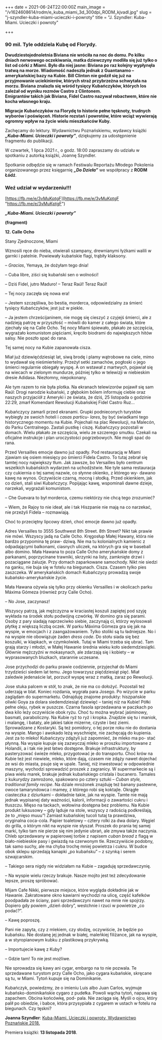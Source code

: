 +++
date = 2021-06-24T22:00:00Z
main_image = "/v1624608614/rodm/e_kuba_miami_3d_300dpi_RODM_kjvadl.jpg"
slug = "j-szyndler-kuba-miami-ucieczki-i-powroty"
title = "J. Szyndler: Kuba-Miami. Ucieczki i powroty"

+++
### **90 mil. Tyle oddziela Kubę od Florydy.**

**Dwudziestojednoletnia Biviana nie wróciła na noc do domu. Po kilku dniach nerwowego oczekiwania, matka dziewczyny modliła się już tylko o list od córki z Miami. Było dla niej jasne: Biviana po raz kolejny wypłynęła tratwą na morze. Wiadomość nadeszła jednak z Guantanamo – amerykańskiej bazy na Kubie. Bill Clinton nie godził się już na przyjmowanie uciekinierów, których straż przybrzeżna schwytała na morzu. Biviana znalazła się wśród tysięcy Kubańczyków, których los zależał od wyniku rozmów Castro z Clintonem.  
Emigrantów takich jak Biviana, Fidel Castro nazywał robactwem, które nie kocha własnego kraju.**

**Migracje Kubańczyków na Florydę to historie pełne tęsknoty, trudnych wyborów i poświęceń. Historie rozstań i powrotów, które wciąż wywierają ogromny wpływ na życie wielu mieszkańców Kuby.**

Zachęcamy do lektury. Wydawnictwu Poznańskiemu, wydawcy książki **_„Kuba-Miami. Ucieczki i powroty”_**, dziękujemy za udostępnienie fragmentu do publikacji.

W czwartek, 1 lipca 2021 r., o godz. 18:00 zapraszamy do udziału w spotkaniu z autorką książki, Joannę Szyndler.

Spotkanie odbędzie się w ramach Festiwalu Reportażu Młodego Pokolenia organizowanego przez księgarnię **_„Do Dzieła”_** we współpracy z **RODM Łódź**.

### **Weź udział w wydarzeniu!!!**

[https://fb.me/e/3vMuKptgF](https://fb.me/e/3vMuKptgF "https://fb.me/e/3vMuKptgF")

**_„Kuba-Miami. Ucieczki i powroty”_**

**(fragment)**

**12. Calle Ocho**

Stany Zjednoczone, Miami

Wznosili ręce do nieba, otwierali szampany, drewnianymi łyżkami walili w garnki i patelnie. Powiewały kubańskie flagi, trąbiły klaksony.

– _Gracias_, Yemaya, że dożyłam tego dnia!

– Cuba libre, ziści się kubański sen o wolności!

– Dziś Fidel, jutro Maduro! – Teraz Raúl! Teraz Raúl!

– Tej nocy zaczęła się nowa era!

– Jestem szczęśliwa, bo bestia, morderca, odpowiedzialny za śmierć tysięcy Kubańczyków, jest już w piekle.

– Ja jestem chrześcijaninem, nie mogę się cieszyć z czyjejś śmierci, ale z nadzieją patrzę w przyszłość – mówili do kamer z całego świata, które zjechały się na Calle Ocho. Tej nocy Miami śpiewało, płakało ze szczęścia, wygrażało komunistom pięściami, kręciło biodrami do największych hitów salsy. Nie poszło spać do rana.

Tej samej nocy na Kubie zapanowała cisza.

Miał już dziewięćdziesiąt lat, siwą brodę i plamy wątrobowe na ciele, mimo to wydawał się nieśmiertelny. Przeżył setki zamachów, pogłoski o jego śmierci regularnie obiegały wyspę. A on wstawał z martwych, pojawiał się na wiecach w zielonym mundurze, później tylko w telewizji w niebieskim dresie Adidasa. Niezłomny, niepokonany.

Ale tym razem to nie była plotka. Na ekranach telewizorów pojawił się sam Raúl: Drogi narodzie kubański, z głębokim bólem informuję ciebie oraz naszych przyjaciół z Ameryki i ze świata, że dziś, 25 listopada o godzinie 22:29, zmarł Komendant Rewolucji Kubańskiej Fidel Castro Ruz…

Kubańczycy zamarli przed ekranami. Grupki podnieconych turystów wybiegły ze swoich hoteli i _casas particu- lares_, by być świadkami tego historycznego momentu na Kubie. Pojechali na plac Rewolucji, na Malecón, do Parku Centralnego. Zastali pustkę i ciszę. Kubańczycy pozostali w domach. Wielu płakało ze szczęścia, wielu ze szczerego smutku. Czekali na oficjalne instrukcje i plan uroczystości pogrzebowych. Nie mogli spać do rana.

Przed Versailles emocje dawno już opadły. Pod restauracją w Miami zjawiam się osiem miesięcy po śmierci Fidela Castro. To tutaj zebrał się tamtej nocy największy tłum. Jak zawsze, bo Versailles było centrum wszelkich kubańskich wydarzeń na uchodźstwie. Nie tyle sama restauracja czy cukiernia o tej samej nazwie, co słynne okienko, z którego wy- dawano kawę na wynos. Oczywiście czarną, mocną i słodką. Przed okienkiem, jak co dzień, stali siwi Kubańczycy. Popijając kawę, wspominali dawne dzieje, narzekali, wygrażali komunistom.

– Che Guevara to był morderca, czemu niektórzy nie chcą tego zrozumieć?

– Wiem, że Rajoy to nie ideał, ale i tak Hiszpanie nie mają na co narzekać, nie przeżyli Fidela – rozmawiają.

Choć to przeciętny lipcowy dzień, choć emocje dawno już opadły.

Adres Versailles to 3555 Southwest 8th Street. 8th Street? Nikt tak prawie nie mówi. Wszyscy jadą na Calle Ocho. Kręgosłup Małej Hawany, która nie bardzo przypomina tę praw- dziwą. Nie ma tu kolonialnych kamienic z odpadającymi balkonami, ciasnych uliczek, na których gra się w baseball albo domino. Mała Hawana to poza Calle Ocho amerykańskie domy z parkanami, poprzycinane trawniki, skrzynki na listy, zamknięte drzwi i pozaciągane żaluzje. Przy domach zaparkowane samochody. Nikt nie siedzi na ganku, nie buja się w fotelu na biegunach. Cisza. Czasem tylko pies zaszczeka. W amerykańskich domach Kubańczycy prowadzą swoje kubańsko-amerykańskie życie.

Mała Hawana ożywia się tylko przy okienku Versailles i w okolicach parku Máxima Gómeza (również przy Calle Ocho).

– No Jose, zaczynasz!

Wszyscy patrzą, jak mężczyzna w kraciastej koszuli zapiętej pod szyję wykłada na środek stołu podwójną czwórkę. W domino gra się parami. Osoby z pary siadają naprzeciwko siebie, zaczynają ci, którzy wylosowali płytkę z większą liczbą oczek. W parku Máxima Gómeza gra się jak na wyspie, w emocjach i z zaangażowaniem. Tylko stoliki są tu ładniejsze. No i na wyspie nie obowiązuje żaden _dress code_. Do stołu siada się bez koszulki, w klapkach, w czymkolwiek. Tutaj w Miami trzeba się ubrać. Tam grają starzy i młodzi, w Małej Hawanie średnia wieku koło siedemdziesiątki. Głównie mężczyźni w mokasynach, ale zdarzają się i kobiety – w wyprasowanych bluzkach, starannie uczesane.

Jose przychodzi do parku prawie codziennie, przyjechał do Miami trzydzieści siedem lat temu. Jego towarzysz pięćdziesiąt pięć. Miał zaledwie jedenaście lat, porzucił wyspę wraz z matką, zaraz po Rewolucji.

Jose stuka palcem w stół, to znak, że nie ma co dołożyć. Pozostali też uderzają w blat. Koniec rozdania, wygrała para Josego. Po wizycie w parku zaglądam do supermarketu. Odnajduję znajome produkty: hiszpańskie oliwki Goya za dolara siedemdziesiąt dziewięć – taniej niż na Kubie! Półki pełne oleju, rybek w puszcze. Czarna fasola sprzedawana w paczkach po dwa kilo leży oczywiście obok ryżu. Choć tu można wybrać jaśminowy, basmati, paraboliczny. Na Kubie ryż to ryż i kropka. Znajdzie się tu i maniok, i malangę, i bataty, ale jakieś takie mizerne, czyste i bez ziemi. Sprowadzane z Kostaryki. Są też pomidory, o tej porze roku nie do dostania na wyspie. Mango i awokado leżą wyschnięte, nie zachęcają do kupienia. Jest za to mleko! Kubańczycy zdążyli już zapomnieć, że mleko ma po- stać płynną. Na wyspie kupuje się zazwyczaj mleko w proszku importowane z Holandii, a i tak nie jest łatwo dostępne. Brakuje infrastruktury, by pasteryzować świeże mleko, przygotować je do transportu. Choć krów na Kubie też jest niewiele, mleko, które dają, czasem nie zdąży nawet dojechać ze wsi do miasta, psuje się w upale. Taniej, niż inwestować w odpowiednie maszyny, wychodzi sprowadzić proszek z zagranicy. W supermarkecie są i piwa wielu marek, brakuje jednak kubańskiego cristala i bucanero. Tamales z kukurydzy zamrożono, spakowano po cztery sztuki – _Cuban style, traditional family recipe_. Na dziale mrożonek znajduję też banany pastewne, owoce tamaryndowca i mamey, z którego robi się koktajle. Okrągłe ciasteczka z dziurkami – dokładnie takie, jak na wyspie. Tamte nie mają jednak wypisanej daty ważności, kalorii, informacji o zawartości cukru i tłuszczu. Mięso na tackach, wołowina dostępna bez problemu. Na Kubie produkt luksusowy – gdy ląduje na stole, wszyscy z radością podkreślają, że to „mięso muuu”! Zamiast kubańskiej tucoli tutaj ta prawdziwa, oryginalna coca-cola. Papier toaletowy – cztery rolki za dwa dolary. Węgiel do grilla, o którym nikt na wyspie nie słyszał. Proszek do prania tej samej marki, tylko tam nie pierze się nim jedynie ubrań, ale zmywa także naczynia. Chleb sprzedawany w papierowej torbie z napisem _cuban bread_ z flagą w biało-niebieskie pasy i gwiazdą na czerwonym tle. Rzeczywiście podobny, tak samo suchy, ale ma chyba trochę mniej powietrza i cukru. W budce obok sklepu sprzedają kanapki „po kubańsku” – z szynką i serem szwajcarskim.

– Takiego sera nigdy nie widziałam na Kubie – zagaduję sprzedawczynię.

– Na wyspie wielu rzeczy brakuje. Nasze mojito jest też zdecydowanie lepsze, proszę spróbować.

Mijam Cafe Nikki, pierwsze miejsce, które wygląda dokładnie jak w Hawanie. Zakratowane okno kawiarni wychodzi na ulicę, część kafelków poodpadała ze ściany, pani sprzedawczyni nawet na mnie nie spojrzy. Dopiero gdy powiem „dzień dobry”, westchnie i rzuci w powietrze „co podać?”.

– Kawę poproszę.

Pani nie zapyta, czy z mlekiem, czy słodzę, oczywiście, że będzie po kubańsku. Nie dostanę jej jednak w białej, maleńkiej filiżance, jak na wyspie, a w styropianowym kubku z plastikową przykrywką.

– Importujecie kawę z Kuby?

– Gdzie tam! To nie jest możliwe.

Nie sprowadza się kawy ani cygar, embargo na to nie pozwala. Te sprzedawane turystom przy Calle Ocho, jako cygara kubańskie, skręcane są tu, w Miami. Tytoń kupuje się na Dominikanie.

Kubańczyk, powiedzmy, że o imieniu Luis albo Juan Carlos, wyjmuje kubańsko-dominikańskie cygaro z pudełka. Powoli wącha tytoń, napawa się zapachem. Obcina końcówkę, pod- pala. Nie zaciąga się. Myśli o ojcu, który palił po obiedzie, i babce, która przysypiała z cygarem w ustach w fotelu na biegunach. Czy tęskni?

**Joanna Szyndler**: [Kuba-Miami. Ucieczki i powroty, Wydawnictwo Poznańskie 2018.](https://wydawnictwopoznanskie.pl/produkt/kuba-miami/ "https://wydawnictwopoznanskie.pl/produkt/kuba-miami/")

Premiera książki: **13 listopada 2018**.